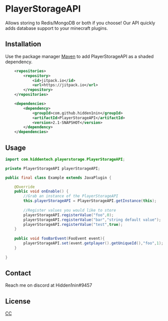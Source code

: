 # PlayerStorageAPI
Allows storing to Redis/MongoDB or both if you choose! 
Our API quickly adds database support to your minecraft plugins.

## Installation

Use the package manager [Maven](https://maven.apache.org/) to add PlayerStorageAPI as a shaded dependency.

```xml
    <repositories>
        <repository>
            <id>jitpack.io</id>
            <url>https://jitpack.io</url>
        </repository>
    </repositories>

    <dependencies>
        <dependency>
            <groupId>com.github.hidden1nin</groupId>
            <artifactId>PlayerStorageAPI</artifactId>
            <version>2.1-SNAPSHOT</version>
        </dependency>
    </dependencies>
```

## Usage

```java
import com.hiddentech.playerstorage.PlayerStorageAPI;

private PlayerStorageAPI playerStorageAPI;

public final class Example extends JavaPlugin {

    @Override
    public void onEnable() {
        //Grab an instance of the PlayerStorageAPI
        this.playerStorageAPI = PlayerStorageAPI.getInstance(this);
        
        //Register values you would like to store
        playerStorageAPI.registerValue("foo",0);
        playerStorageAPI.registerValue("bar","string default value");
        playerStorageAPI.registerValue("test",true);
    }
    
    public void fooBarEvent(FooEvent event){
        playerStorageAPI.set(event.getplayer().getUniqueId(),"foo",1);
    }
    
}


```

## Contact
Reach me on discord at Hidden1nin#9457

## License
[CC](https://creativecommons.org/)
